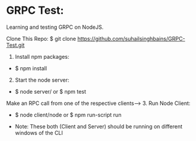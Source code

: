 # GRPC Test:

Learning and testing GRPC on NodeJS.

Clone This Repo: $ git clone https://github.com/suhailsinghbains/GRPC-Test.git

1. Install npm packages:
  - $ npm install


2. Start the node server:
  - $ node server/
    or
    $ npm test

Make an RPC call from one of the respective clients-->
3. Run Node Client:
  - $ node client/node
    or
    $ npm run-script run

- Note: These both (Client and Server) should be running on different windows of the CLI
